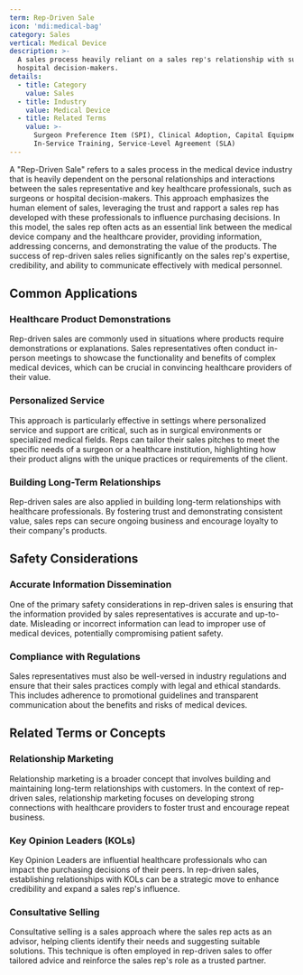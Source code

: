 ```yaml
---
term: Rep-Driven Sale
icon: 'mdi:medical-bag'
category: Sales
vertical: Medical Device
description: >-
  A sales process heavily reliant on a sales rep's relationship with surgeons or
  hospital decision-makers.
details:
  - title: Category
    value: Sales
  - title: Industry
    value: Medical Device
  - title: Related Terms
    value: >-
      Surgeon Preference Item (SPI), Clinical Adoption, Capital Equipment Sales,
      In-Service Training, Service-Level Agreement (SLA)
---
```

A "Rep-Driven Sale" refers to a sales process in the medical device industry that is heavily dependent on the personal relationships and interactions between the sales representative and key healthcare professionals, such as surgeons or hospital decision-makers. This approach emphasizes the human element of sales, leveraging the trust and rapport a sales rep has developed with these professionals to influence purchasing decisions. In this model, the sales rep often acts as an essential link between the medical device company and the healthcare provider, providing information, addressing concerns, and demonstrating the value of the products. The success of rep-driven sales relies significantly on the sales rep's expertise, credibility, and ability to communicate effectively with medical personnel.

## Common Applications

### Healthcare Product Demonstrations
Rep-driven sales are commonly used in situations where products require demonstrations or explanations. Sales representatives often conduct in-person meetings to showcase the functionality and benefits of complex medical devices, which can be crucial in convincing healthcare providers of their value.

### Personalized Service
This approach is particularly effective in settings where personalized service and support are critical, such as in surgical environments or specialized medical fields. Reps can tailor their sales pitches to meet the specific needs of a surgeon or a healthcare institution, highlighting how their product aligns with the unique practices or requirements of the client.

### Building Long-Term Relationships
Rep-driven sales are also applied in building long-term relationships with healthcare professionals. By fostering trust and demonstrating consistent value, sales reps can secure ongoing business and encourage loyalty to their company's products.

## Safety Considerations

### Accurate Information Dissemination
One of the primary safety considerations in rep-driven sales is ensuring that the information provided by sales representatives is accurate and up-to-date. Misleading or incorrect information can lead to improper use of medical devices, potentially compromising patient safety.

### Compliance with Regulations
Sales representatives must also be well-versed in industry regulations and ensure that their sales practices comply with legal and ethical standards. This includes adherence to promotional guidelines and transparent communication about the benefits and risks of medical devices.

## Related Terms or Concepts

### Relationship Marketing
Relationship marketing is a broader concept that involves building and maintaining long-term relationships with customers. In the context of rep-driven sales, relationship marketing focuses on developing strong connections with healthcare providers to foster trust and encourage repeat business.

### Key Opinion Leaders (KOLs)
Key Opinion Leaders are influential healthcare professionals who can impact the purchasing decisions of their peers. In rep-driven sales, establishing relationships with KOLs can be a strategic move to enhance credibility and expand a sales rep's influence.

### Consultative Selling
Consultative selling is a sales approach where the sales rep acts as an advisor, helping clients identify their needs and suggesting suitable solutions. This technique is often employed in rep-driven sales to offer tailored advice and reinforce the sales rep's role as a trusted partner.
